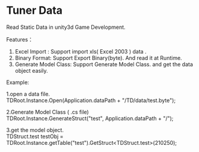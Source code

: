Tuner Data
==========
Read Static Data in unity3d Game Development.

Features：

  1. Excel Import : Support import xls( Excel 2003 ) data .
  2. Binary Format: Support Export Binary(byte). And read it at Runtime.
  3. Generate Model Class: Support Generate Model Class. and get the data object easily.

Example:
  
   1.open a data file.      
       TDRoot.Instance.Open(Application.dataPath + "/TD/data/test.byte");
       
   2.Generate Model Class ( .cs file)      
       TDRoot.Instance.GenerateStruct("test", Application.dataPath + "/");
       
   3.get the model object.      
       TDStruct.test testObj = TDRoot.Instance.getTable("test").GetStruct<TDStruct.test>(210250);
      
  
